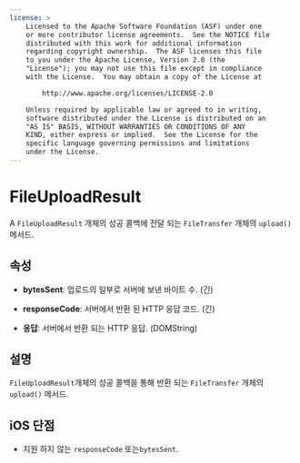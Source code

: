 ```yaml
---
license: >
    Licensed to the Apache Software Foundation (ASF) under one
    or more contributor license agreements.  See the NOTICE file
    distributed with this work for additional information
    regarding copyright ownership.  The ASF licenses this file
    to you under the Apache License, Version 2.0 (the
    "License"); you may not use this file except in compliance
    with the License.  You may obtain a copy of the License at

        http://www.apache.org/licenses/LICENSE-2.0

    Unless required by applicable law or agreed to in writing,
    software distributed under the License is distributed on an
    "AS IS" BASIS, WITHOUT WARRANTIES OR CONDITIONS OF ANY
    KIND, either express or implied.  See the License for the
    specific language governing permissions and limitations
    under the License.
---
```


# FileUploadResult

A `FileUploadResult` 개체의 성공 콜백에 전달 되는 `FileTransfer` 개체의 `upload()` 메서드.

## 속성

*   **bytesSent**: 업로드의 일부로 서버에 보낸 바이트 수. (긴)

*   **responseCode**: 서버에서 반환 된 HTTP 응답 코드. (긴)

*   **응답**: 서버에서 반환 되는 HTTP 응답. (DOMString)

## 설명

`FileUploadResult`개체의 성공 콜백을 통해 반환 되는 `FileTransfer` 개체의 `upload()` 메서드.

## iOS 단점

*   지원 하지 않는 `responseCode` 또는`bytesSent`.